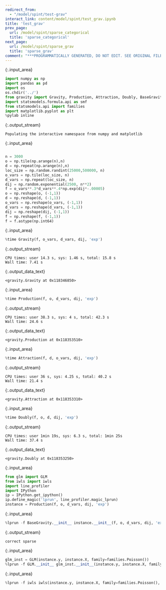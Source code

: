 ```yaml
---
redirect_from:
  - "/model/spint/test-grav"
interact_link: content/model/spint/test_grav.ipynb
title: 'test_grav'
prev_page:
  url: /model/spint/sparse_categorical
  title: 'sparse_categorical'
next_page:
  url: /model/spint/sparse_grav
  title: 'sparse_grav'
comment: "***PROGRAMMATICALLY GENERATED, DO NOT EDIT. SEE ORIGINAL FILES IN /content***"
---
```




{:.input_area}
```python
import numpy as np
import pandas as pd
import os
os.chdir('../')
from gravity import Gravity, Production, Attraction, Doubly, BaseGravity
import statsmodels.formula.api as smf
from statsmodels.api import families
import matplotlib.pyplot as plt
%pylab inline
```


{:.output_stream}
```
Populating the interactive namespace from numpy and matplotlib

```



{:.input_area}
```python

n = 3000
o = np.tile(np.arange(n),n)
d = np.repeat(np.arange(n),n)
loc_size = np.random.randint(25000,500000, n)
o_vars = np.tile(loc_size, n)
d_vars = np.repeat(loc_size, n)
dij = np.random.exponential(2500, n**2)
f = o_vars**.3*d_vars**.4*np.exp(dij*-.00005)
o = np.reshape(o, (-1,1))
d = np.reshape(d, (-1,1))
o_vars = np.reshape(o_vars, (-1,1))
d_vars = np.reshape(d_vars, (-1,1))
dij = np.reshape(dij, (-1,1))
f = np.reshape(f, (-1,1))
f = f.astype(np.int64)
```




{:.input_area}
```python
%time Gravity(f, o_vars, d_vars, dij, 'exp')
```


{:.output_stream}
```
CPU times: user 14.3 s, sys: 1.46 s, total: 15.8 s
Wall time: 7.41 s

```




{:.output_data_text}
```
<gravity.Gravity at 0x118346850>
```





{:.input_area}
```python
%time Production(f, o, d_vars, dij, 'exp')
```


{:.output_stream}
```
CPU times: user 38.3 s, sys: 4 s, total: 42.3 s
Wall time: 24.6 s

```




{:.output_data_text}
```
<gravity.Production at 0x118353510>
```





{:.input_area}
```python
%time Attraction(f, d, o_vars, dij, 'exp')
```


{:.output_stream}
```
CPU times: user 36 s, sys: 4.25 s, total: 40.2 s
Wall time: 21.4 s

```




{:.output_data_text}
```
<gravity.Attraction at 0x118353310>
```





{:.input_area}
```python
%time Doubly(f, o, d, dij, 'exp')
```


{:.output_stream}
```
CPU times: user 1min 19s, sys: 6.3 s, total: 1min 25s
Wall time: 37.4 s

```




{:.output_data_text}
```
<gravity.Doubly at 0x118353250>
```





{:.input_area}
```python
from glm import GLM
from iwls import iwls
import line_profiler
import IPython
ip = IPython.get_ipython()
ip.define_magic('lprun', line_profiler.magic_lprun)
instance = Production(f, o, d_vars, dij, 'exp')

```




{:.input_area}
```python
%lprun -f BaseGravity.__init__ instance.__init__(f, o, d_vars, dij, 'exp')
```


{:.output_stream}
```
correct sparse

```



{:.input_area}
```python
glm_inst = GLM(instance.y, instance.X, family=families.Poisson())
%lprun -f GLM.__init__ glm_inst.__init__(instance.y, instance.X, family=families.Poisson())
```




{:.input_area}
```python
%lprun -f iwls iwls(instance.y, instance.X, family=families.Poisson(), offset=None, y_fix=None)
```

